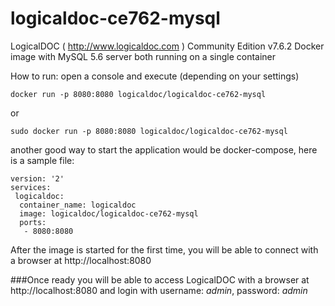 # logicaldoc-ce762-mysql
LogicalDOC ( http://www.logicaldoc.com ) Community Edition v7.6.2 Docker image with MySQL 5.6 server both running on a single container

How to run:
open a console and execute (depending on your settings)

```Shell
docker run -p 8080:8080 logicaldoc/logicaldoc-ce762-mysql
```

or

```Shell
sudo docker run -p 8080:8080 logicaldoc/logicaldoc-ce762-mysql
```

another good way to start the application would be docker-compose, here is a sample file:

```
version: '2'
services:
 logicaldoc: 
  container_name: logicaldoc
  image: logicaldoc/logicaldoc-ce762-mysql
  ports:
   - 8080:8080
```

After the image is started for the first time, you will be able to connect with a browser at http://localhost:8080

###Once ready you will be able to access LogicalDOC with a browser
at http://localhost:8080 and login with username: *admin*, password: *admin*


